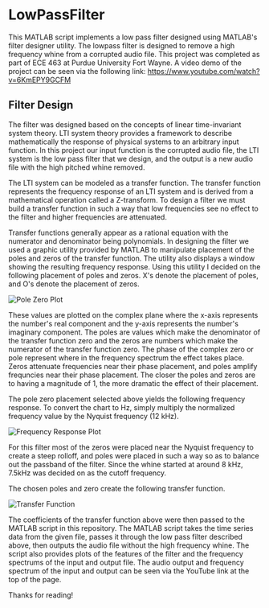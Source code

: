 # LowPassFilter
This MATLAB script implements a low pass filter designed using MATLAB's filter designer utility. The lowpass filter is designed to remove a high frequency whine from a corrupted audio file. This project was completed as part of ECE 463 at Purdue University Fort Wayne. A video demo of the project can be seen via the following link: https://www.youtube.com/watch?v=6KmEPY9GCFM

## Filter Design

The filter was designed based on the concepts of linear time-invariant system theory. LTI system theory provides a framework to describe mathematically the response of physical systems to an arbitrary input function. In this project our input function is the corrupted audio file, the LTI system is the low pass filter that we design, and the output is a new audio file with the high pitched whine removed.  

The LTI system can be modeled as a transfer function. The transfer function represents the frequency response of an LTI system and is derived from a mathematical operation called a Z-transform. To design a filter we must build a transfer function in such a way that low frequencies see no effect to the filter and higher frequencies are attenuated. 

Transfer functions generally appear as a rational equation with the numerator and denominator being polynomials. In designing the filter we used a graphic utility provided by MATLAB to manipulate placement of the poles and zeros of the transfer function. The utility also displays a window showing the resulting frequency response. Using this utility I decided on the following placement of poles and zeros. X's denote the placement of poles, and O's denote the placement of zeros. 

![Pole Zero Plot](https://imgur.com/ZKxkQcA.png)

These values are plotted on the complex plane where the x-axis represents the number's real component and the y-axis represents the number's imaginary component. The poles are values which make the denominator of the transfer function zero and the zeros are numbers which make the numerator of the transfer function zero. The phase of the complex zero or pole represent where in the frequency spectrum the effect takes place. Zeros attenuate frequencies near their phase placement, and poles amplify frequncies near their phase placement. The closer the poles and zeros are to having a magnitude of 1, the more dramatic the effect of their placement.

The pole zero placement selected above yields the following frequency response. To convert the chart to Hz, simply multiply the normalized frequency value by the Nyquist frequency (12 kHz).

![Frequency Response Plot](https://imgur.com/phpvtot.png)

For this filter most of the zeros were placed near the Nyquist frequency to create a steep rolloff, and poles were placed in such a way so as to balance out the passband of the filter. Since the whine started at around 8 kHz, 7.5kHz was decided on as the cutoff frequency. 

The chosen poles and zero create the following transfer function.

![Transfer Function](https://imgur.com/x2n1TvU.png)

The coefficients of the transfer function above were then passed to the MATLAB script in this repository. The MATLAB script takes the time series data from the given file, passes it through the low pass filter described above, then outputs the audio file without the high frequency whine. The script also provides plots of the features of the filter and the frequency spectrums of the input and output file. The audio output and frequency spectrum of the input and output can be seen via the YouTube link at the top of the page.

Thanks for reading!
